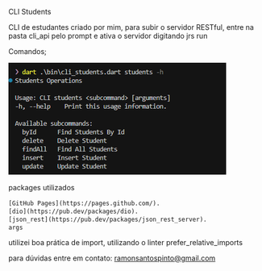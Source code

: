  CLI Students

 CLI de estudantes criado por mim, para subir o servidor RESTful, entre na pasta cli_api pelo prompt e ativa o servidor digitando jrs run

Comandos;

![alt text](image.png)


packages utilizados

```
[GitHub Pages](https://pages.github.com/).
[dio](https://pub.dev/packages/dio).
[json_rest](https://pub.dev/packages/json_rest_server).
args
```

utilizei boa prática de import, utilizando o linter
prefer_relative_imports

para dúvidas entre em contato: ramonsantospinto@gmail.com
